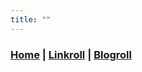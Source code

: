 ```yaml
---
title: ""
---
```


### [Home](https://abraham.link/) | [Linkroll](https://abraham.link/linkroll/) | [Blogroll](https://abraham.link/blogroll/) ###